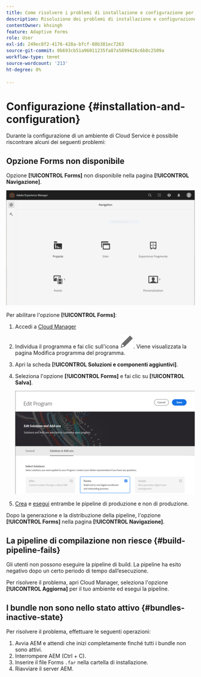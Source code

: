 ```yaml
---
title: Come risolvere i problemi di installazione e configurazione per l’ambiente AEM Forms as a Cloud Service?
description: Risoluzione dei problemi di installazione e configurazione dell’ambiente AEM Forms as a Cloud Service.
contentOwner: khsingh
feature: Adaptive Forms
role: User
exl-id: 249ec8f2-4176-428a-bfcf-80b381ec7263
source-git-commit: 0b693cb51a96011235fa87a5899426c6b0c2509a
workflow-type: tm+mt
source-wordcount: '213'
ht-degree: 0%

---
```


# Configurazione {#installation-and-configuration}

Durante la configurazione di un ambiente di Cloud Service è possibile riscontrare alcuni dei seguenti problemi:

## Opzione Forms non disponibile

Opzione **[!UICONTROL Forms]** non disponibile nella pagina **[!UICONTROL Navigazione]**.

![Opzione Forms non disponibile](assets/installation-configuration-forms-option-unavailable-troubleshooting.png)

Per abilitare l&#39;opzione **[!UICONTROL Forms]**:

1. Accedi a [Cloud Manager](https://experience.adobe.com/)
1. Individua il programma e fai clic sull&#39;icona ![L&#39;opzione Forms non è disponibile](assets/Smock_Edit_18_N.svg). Viene visualizzata la pagina Modifica programma del programma.
1. Apri la scheda **[!UICONTROL Soluzioni e componenti aggiuntivi]**.
1. Seleziona l&#39;opzione **[!UICONTROL Forms]** e fai clic su **[!UICONTROL Salva]**.

   ![Selezionare l&#39;opzione Forms](assets/installation-configuration-select-forms-option.png)
1. [Crea](https://experienceleague.adobe.com/docs/experience-manager-cloud-manager/using/how-to-use/configuring-pipeline.html?lang=en#how-to-use) e [esegui](https://experienceleague.adobe.com/docs/experience-manager-cloud-manager/using/how-to-use/deploying-code.html?lang=it) entrambe le pipeline di produzione e non di produzione.

Dopo la generazione e la distribuzione della pipeline, l&#39;opzione **[!UICONTROL Forms]** nella pagina **[!UICONTROL Navigazione]**.

<!--  
## Environment creation fails {#environment-creation-fails}

Users are unable to create an [!DNL AEM Forms] as a Cloud Service environment. The environment creation fails after running for some time.

A missing profile can lead to environment creation failure. Check that the profile exists in Admin Console. If the profile does not exist, perform the following steps to create the profile:

1. Log in to [Admin Console](https://adminconsole.adobe.com/). Use Adobe ID of administrator provisioned to use Automated Forms Conversion Service to login. Do not any other ID or Federated ID to login.
1. Click the **[!UICONTROL Automated Forms Conversion Service]** option.
1. Click **[!UICONTROL New Profile]** in the Products tab.
1. Specify Name, Display Name, and Description for the profile. Click **[!UICONTROL Done]**. A profile is created.

If the profile exists and issues still persist, contact Adobe Support. -->

## La pipeline di compilazione non riesce {#build-pipeline-fails}

Gli utenti non possono eseguire la pipeline di build. La pipeline ha esito negativo dopo un certo periodo di tempo dall’esecuzione.

Per risolvere il problema, apri Cloud Manager, seleziona l&#39;opzione **[!UICONTROL Aggiorna]** per il tuo ambiente ed esegui la pipeline.


## I bundle non sono nello stato attivo {#bundles-inactive-state}

Per risolvere il problema, effettuare le seguenti operazioni:

1. Avvia AEM e attendi che inizi completamente finché tutti i bundle non sono attivi.
1. Interrompere AEM (Ctrl + C).
1. Inserire il file Forms `.far` nella cartella di installazione.
1. Riavviare il server AEM.